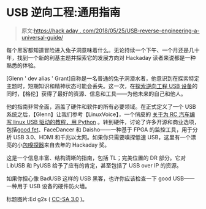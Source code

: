 # USB 逆向工程:通用指南

> 原文:[https://hack aday . com/2018/05/25/USB-reverse-engineering-a-universal-guide/](https://hackaday.com/2018/05/25/usb-reverse-engineering-a-universal-guide/)

每个黑客都知道冒险进入兔子洞意味着什么。无论持续一个下午、一个月还是几十年，找到一个新的利基主题并探索它的发展方向对 Hackaday 读者来说都是一种熟悉的体验。

[Glenn ' dev alias ' Grant]自称是一名普通的兔子洞潜水者，他意识到在探索特定主题时，短期知识和精神状态可能会丢失。这一次，在[探索逆向工程 USB 设备](http://devalias.net/devalias/2018/05/13/usb-reverse-engineering-down-the-rabbit-hole/)的同时，【格伦】获得了最好的资源、信息和工具——为他未来的自己和他人。

他的指南非常全面，涵盖了硬件和软件的所有必要领域。在正式定义了一个 USB 系统之后，【Glenn】让我们参考【LinuxVoice】，一个俏皮的 [关于为 RC 汽车编写 linux USB 驱动的教程，用 Python](https://www.linuxvoice.com/drive-it-yourself-usb-car-6/) 。转到硬件，讨论了许多开源和商业选项，包括[good fet](https://store.hackaday.com/products/goodfet42)、FaceDancer 和 Daisho——一种基于 FPGA 的监控工具，用于分析 USB 3.0、HDMI 和千兆以太网。如果你只需要嗅探低速 USB，这里有一个漂亮的小[包嗅探器](https://hackaday.com/2017/07/25/hackaday-prize-entry-usb-packet-snooping/)来自去年的 Hackaday 奖。

这是一个信息丰富、结构清晰的指南，包括 TL；完美位置的 DR 部分。它对 LibUSB 和 PyUSB 给予了应有的肯定，甚至包括了 USB over IP 的资源。

如果你担心像 BadUSB 这样的 USB 黑客，也许你应该检查一下 good USB——一种用于 USB 设备的硬件防火墙。

标题图片:Ed g2s ( [CC-SA 3.0](https://commons.wikimedia.org/wiki/File:Type_A_USB_connector.jpg) )。